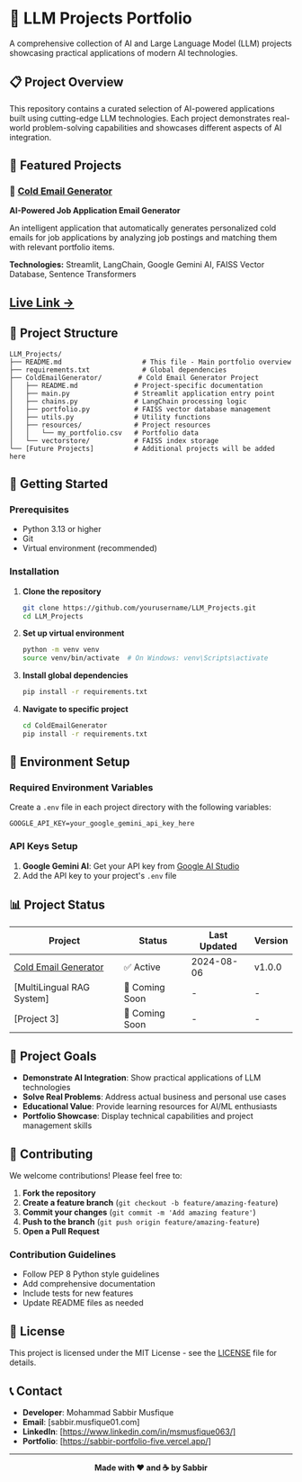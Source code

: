 # 🤖 LLM Projects Portfolio

A comprehensive collection of AI and Large Language Model (LLM) projects showcasing practical applications of modern AI technologies.

## 📋 Project Overview

This repository contains a curated selection of AI-powered applications built using cutting-edge LLM technologies. Each project demonstrates real-world problem-solving capabilities and showcases different aspects of AI integration.

## 🚀 Featured Projects

### 📧 [Cold Email Generator](./ColdEmailGenerator/)
**AI-Powered Job Application Email Generator**

An intelligent application that automatically generates personalized cold emails for job applications by analyzing job postings and matching them with relevant portfolio items.


**Technologies:** Streamlit, LangChain, Google Gemini AI, FAISS Vector Database, Sentence Transformers

**[Live Link →](https://cold-mail-sabbir.streamlit.app/)**
---


## 📁 Project Structure

```
LLM_Projects/
├── README.md                    # This file - Main portfolio overview
├── requirements.txt             # Global dependencies
├── ColdEmailGenerator/         # Cold Email Generator Project
│   ├── README.md              # Project-specific documentation
│   ├── main.py                # Streamlit application entry point
│   ├── chains.py              # LangChain processing logic
│   ├── portfolio.py           # FAISS vector database management
│   ├── utils.py               # Utility functions
│   ├── resources/             # Project resources
│   │   └── my_portfolio.csv   # Portfolio data
│   └── vectorstore/           # FAISS index storage
└── [Future Projects]          # Additional projects will be added here
```

## 🚀 Getting Started

### Prerequisites
- Python 3.13 or higher
- Git
- Virtual environment (recommended)

### Installation

1. **Clone the repository**
   ```bash
   git clone https://github.com/yourusername/LLM_Projects.git
   cd LLM_Projects
   ```

2. **Set up virtual environment**
   ```bash
   python -m venv venv
   source venv/bin/activate  # On Windows: venv\Scripts\activate
   ```

3. **Install global dependencies**
   ```bash
   pip install -r requirements.txt
   ```

4. **Navigate to specific project**
   ```bash
   cd ColdEmailGenerator
   pip install -r requirements.txt
   ```

## 🔧 Environment Setup

### Required Environment Variables
Create a `.env` file in each project directory with the following variables:

```env
GOOGLE_API_KEY=your_google_gemini_api_key_here
```

### API Keys Setup
1. **Google Gemini AI**: Get your API key from [Google AI Studio](https://makersuite.google.com/app/apikey)
2. Add the API key to your project's `.env` file

## 📊 Project Status

| Project | Status | Last Updated | Version |
|---------|--------|--------------|---------|
| [Cold Email Generator](./ColdEmailGenerator/) | ✅ Active | 2024-08-06 | v1.0.0 |
| [MultiLingual RAG System] | 🚧 Coming Soon | - | - |
| [Project 3] | 🚧 Coming Soon | - | - |

## 🎯 Project Goals

- **Demonstrate AI Integration**: Show practical applications of LLM technologies
- **Solve Real Problems**: Address actual business and personal use cases
- **Educational Value**: Provide learning resources for AI/ML enthusiasts
- **Portfolio Showcase**: Display technical capabilities and project management skills

## 🤝 Contributing

We welcome contributions! Please feel free to:

1. **Fork the repository**
2. **Create a feature branch** (`git checkout -b feature/amazing-feature`)
3. **Commit your changes** (`git commit -m 'Add amazing feature'`)
4. **Push to the branch** (`git push origin feature/amazing-feature`)
5. **Open a Pull Request**

### Contribution Guidelines
- Follow PEP 8 Python style guidelines
- Add comprehensive documentation
- Include tests for new features
- Update README files as needed

## 📝 License

This project is licensed under the MIT License - see the [LICENSE](LICENSE) file for details.

## 📞 Contact

- **Developer**: Mohammad Sabbir Musfique
- **Email**: [sabbir.musfique01.com]
- **LinkedIn**: [https://www.linkedin.com/in/msmusfique063/]
- **Portfolio**: [https://sabbir-portfolio-five.vercel.app/]

---

<div align="center">

**Made with ❤️ and ☕ by Sabbir**

</div>